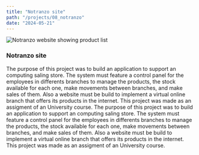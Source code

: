 ```yaml
---
title: "Notranzo site"
path: "/projects/08_notranzo"
date: "2024-05-21"
---
```


<imgwrapper style="{ background-color: #c7a794; }">
  <img src="/projects/notranzo.jpg" alt="Notranzo website showing product list">
</imgwrapper>

### Notranzo site

The purpose of this project was to build an application to support an computing saling store. The system must feature a control panel for the employees in differents branches to manage the products, the stock available for each one, make movements between branches, and make sales of them. Also a website must be build to implement a virtual online branch that offers its products in the internet. This project was made as an assigment of an University course. The purpose of this project was to build an application to support an computing saling store. The system must feature a control panel for the employees in differents branches to manage the products, the stock available for each one, make movements between branches, and make sales of them. Also a website must be build to implement a virtual online branch that offers its products in the internet. This project was made as an assigment of an University course.
